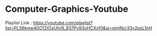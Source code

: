# Computer-Graphics-Youtube

Playlist Link : https://youtube.com/playlist?list=PLS6kme4GCf2tOzUhrR_937Pv93oHCXxf0&si=gimNcr33y2psL1nH
